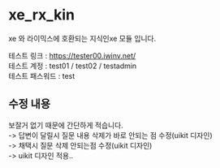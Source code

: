 # xe_rx_kin #
xe 와 라이믹스에 호환되는 지식인xe 모듈 입니다.

테스트 링크 : https://tester00.iwinv.net/ </br>
테스트 계정 : test01 / test02 / testadmin </br>
테스트 패스워드 : test </br>

## 수정 내용 ##
보잘거 없기 때문에 간단하게 적습니다. </br> 
-> 답변이 달릴시 질문 내용 삭제가 바로 안되는 점 수정(uikit 디자인) </br>
-> 채택시 질문 삭제 안되는점 수정(uikit 디자인) </br>
-> uikit 디자인 적용.. </br>
